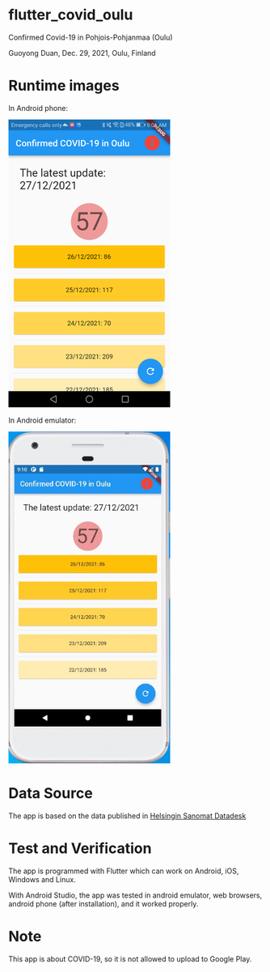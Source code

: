 # flutter_covid_oulu

Confirmed Covid-19 in Pohjois-Pohjanmaa (Oulu)

Guoyong Duan, Dec. 29, 2021, Oulu, Finland

# Runtime images

In Android phone:

<img src="./assets/inAndroidPhone.png" width="320" />

In Android emulator:

<img src="./assets/inAndroidEmulator.jpg" width="320" />

# Data Source

The app is based on the data published in [Helsingin Sanomat Datadesk](https://github.com/HS-Datadesk/koronavirus-avoindata)

# Test and Verification

The app is programmed with Flutter which can work on Android, iOS, Windows and Linux.

With Android Studio, the app was tested in android emulator, web browsers, android phone (after installation), and it worked properly.

# Note

This app is about COVID-19, so it is not allowed to upload to Google Play.



